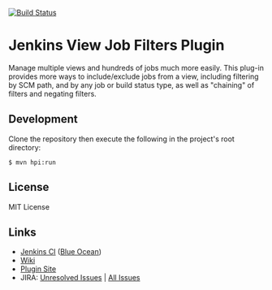 [![Build Status](https://ci.jenkins.io/buildStatus/icon?job=Plugins/view-job-filters-plugin/master)](https://ci.jenkins.io/blue/organizations/jenkins/Plugins%2Fview-job-filters-plugin/branches)

# Jenkins View Job Filters Plugin

Manage multiple views and hundreds of jobs much more easily. This plug-in provides more ways to
include/exclude jobs from a view, including filtering by SCM path, and by any job or build status type, as well
as "chaining" of filters and negating filters.

## Development

Clone the repository then execute the following in the project's root directory:

```
$ mvn hpi:run
```

## License

MIT License

## Links

* [Jenkins CI](https://ci.jenkins.io/job/Plugins/job/view-job-filters-plugin/) ([Blue Ocean](https://ci.jenkins.io/blue/organizations/jenkins/Plugins%2Fview-job-filters-plugin/branches))
* [Wiki](https://wiki.jenkins.io/display/JENKINS/View+Job+Filters)
* [Plugin Site](https://plugins.jenkins.io/view-job-filters)
* JIRA: [Unresolved Issues](https://issues.jenkins-ci.org/issues/?filter=18844) | [All Issues](https://issues.jenkins-ci.org/issues/?filter=18843)

